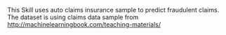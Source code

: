 This Skill uses auto claims insurance sample to predict fraudulent claims. The dataset is using claims data sample from http://machinelearningbook.com/teaching-materials/
